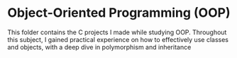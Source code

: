 # Object-Oriented Programming (OOP)
This folder contains the C projects I made while studying OOP. Throughout this subject, I gained practical experience on how to effectively use classes and objects, with a deep dive in polymorphism and inheritance